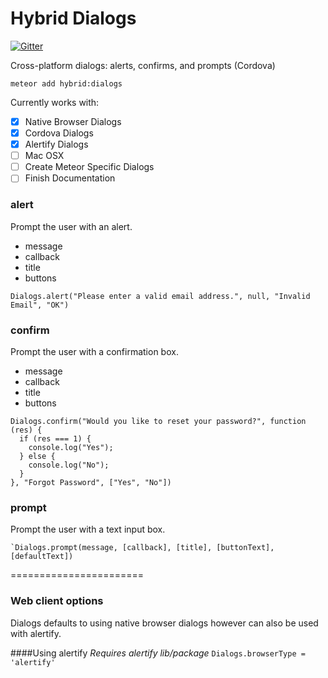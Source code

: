 # Hybrid Dialogs

[![Gitter](https://badges.gitter.im/Join%20Chat.svg)](https://gitter.im/meteorhybrid/platform?utm_source=badge&utm_medium=badge&utm_campaign=pr-badge)

Cross-platform dialogs: alerts, confirms, and prompts (Cordova)

`meteor add hybrid:dialogs`

Currently works with: 
* [x] Native Browser Dialogs
* [x] Cordova Dialogs
* [x] Alertify Dialogs
* [ ] Mac OSX
* [ ] Create Meteor Specific Dialogs
* [ ] Finish Documentation

### alert 
Prompt the user with an alert.
* message
* callback
* title
* buttons
```
Dialogs.alert("Please enter a valid email address.", null, "Invalid Email", "OK")
```

### confirm
Prompt the user with a confirmation box.
* message
* callback
* title
* buttons
```
Dialogs.confirm("Would you like to reset your password?", function (res) {
  if (res === 1) {
    console.log("Yes");
  } else {
    console.log("No");
  }
}, "Forgot Password", ["Yes", "No"])
```

### prompt
Prompt the user with a text input box.
```
`Dialogs.prompt(message, [callback], [title], [buttonText], [defaultText])
````

=======================

### Web client options
Dialogs defaults to using native browser dialogs however can also be used with alertify.

####Using alertify
*Requires alertify lib/package*
`Dialogs.browserType = 'alertify'` 
